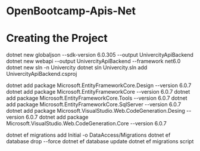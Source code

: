 # OpenBootcamp-Apis-Net

# Creating the Project
dotnet new globaljson --sdk-version 6.0.305 --output UnivercityApiBackend
dotnet new webapi --output UnivercityApiBackend --framework net6.0
dotnet new sln -n Univercity
dotnet sln Univercity.sln add UnivercityApiBackend.csproj

dotnet add package Microsoft.EntityFrameworkCore.Design --version 6.0.7
dotnet add package Microsoft.EntityFrameworkCore --version 6.0.7
dotnet add package Microsoft.EntityFrameworkCore.Tools --version 6.0.7
dotnet add package Microsoft.EntityFrameworkCore.SqlServer --version 6.0.7
dotnet add package Microsoft.VisualStudio.Web.CodeGeneration.Desing --version 6.0.7
dotnet add package Microsoft.VisualStudio.Web.CodeGeneration.Core --version 6.0.7

dotnet ef migrations add Initial -o DataAccess/Migrations
dotnet ef database drop --force
dotnet ef database update
dotnet ef migrations script